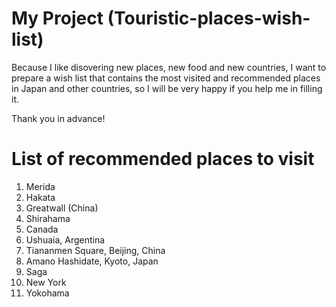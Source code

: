 # My Project (Touristic-places-wish-list)
Because I like disovering new places, new food and new countries, I want to prepare a wish list that contains the most visited and recommended places in Japan and other countries, so I will be very happy if you help me in filling it.

Thank you in advance!

# List of recommended places to visit
1. Merida
2. Hakata
3. Greatwall (China)
4. Shirahama
5. Canada
6. Ushuaia, Argentina
7. Tiananmen Square, Beijing, China
8. Amano Hashidate, Kyoto, Japan
9. Saga
10. New York
11. Yokohama





